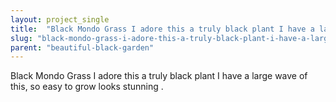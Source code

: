 ```yaml
---
layout: project_single
title:  "Black Mondo Grass I adore this a truly black plant I have a large wave of this, so easy to grow looks stunning ."
slug: "black-mondo-grass-i-adore-this-a-truly-black-plant-i-have-a-large-wave"
parent: "beautiful-black-garden"
---
```

Black Mondo Grass I adore this a truly black plant I have a large wave of this, so easy to grow looks stunning .